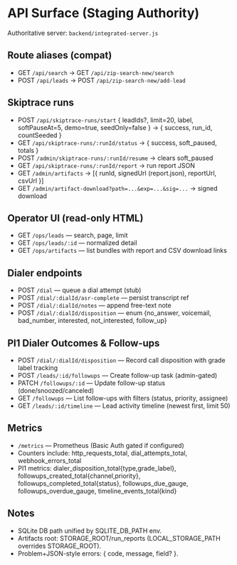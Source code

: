 # API Surface (Staging Authority)

Authoritative server: `backend/integrated-server.js`

## Route aliases (compat)
- GET `/api/search` → GET `/api/zip-search-new/search`
- POST `/api/leads` → POST `/api/zip-search-new/add-lead`

## Skiptrace runs
- POST `/api/skiptrace-runs/start` { leadIds?, limit=20, label, softPauseAt=5, demo=true, seedOnly=false } → { success, run_id, countSeeded }
- GET `/api/skiptrace-runs/:runId/status` → { success, soft_paused, totals }
- POST `/admin/skiptrace-runs/:runId/resume` → clears soft_paused
- GET `/api/skiptrace-runs/:runId/report` → run report JSON
- GET `/admin/artifacts` → [{ runId, signedUrl (report.json), reportUrl, csvUrl }]
- GET `/admin/artifact-download?path=...&exp=...&sig=...` → signed download

## Operator UI (read-only HTML)
- GET `/ops/leads` — search, page, limit
- GET `/ops/leads/:id` — normalized detail
- GET `/ops/artifacts` — list bundles with report and CSV download links

## Dialer endpoints
- POST `/dial` — queue a dial attempt (stub)
- POST `/dial/:dialId/asr-complete` — persist transcript ref
- POST `/dial/:dialId/notes` — append free-text note
- POST `/dial/:dialId/disposition` — enum {no_answer, voicemail, bad_number, interested, not_interested, follow_up}

## PI1 Dialer Outcomes & Follow-ups
- POST `/dial/:dialId/disposition` — Record call disposition with grade label tracking
- POST `/leads/:id/followups` — Create follow-up task (admin-gated)
- PATCH `/followups/:id` — Update follow-up status (done/snoozed/canceled)
- GET `/followups` — List follow-ups with filters (status, priority, assignee)
- GET `/leads/:id/timeline` — Lead activity timeline (newest first, limit 50)

## Metrics
- `/metrics` — Prometheus (Basic Auth gated if configured)
- Counters include: http_requests_total, dial_attempts_total, webhook_errors_total
- PI1 metrics: dialer_disposition_total{type,grade_label}, followups_created_total{channel,priority}, followups_completed_total{status}, followups_due_gauge, followups_overdue_gauge, timeline_events_total{kind}

## Notes
- SQLite DB path unified by SQLITE_DB_PATH env.
- Artifacts root: STORAGE_ROOT/run_reports (LOCAL_STORAGE_PATH overrides STORAGE_ROOT).
- Problem+JSON-style errors: { code, message, field? }.
